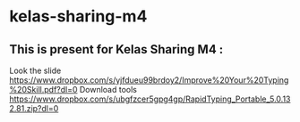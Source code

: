 # kelas-sharing-m4

## This is present for Kelas Sharing M4 :
Look the slide https://www.dropbox.com/s/yjfdueu99brdoy2/Improve%20Your%20Typing%20Skill.pdf?dl=0
Download tools https://www.dropbox.com/s/ubgfzcer5gpg4gp/RapidTyping_Portable_5.0.132.81.zip?dl=0
